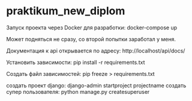 # praktikum_new_diplom
Запуск проекта через Docker для разработки:
docker-compose up

Может подняться не сразу, со второй попытки заработал у меня. 

Документация к api открывается по адресу: http://localhost/api/docs/


Установить зависимости:
pip install -r requirements.txt 

Создать файл зависимостей:
pip freeze > requirements.txt

создать проект django:
django-admin startproject projectname
создать супер пользователя:
python manage.py createsuperuser